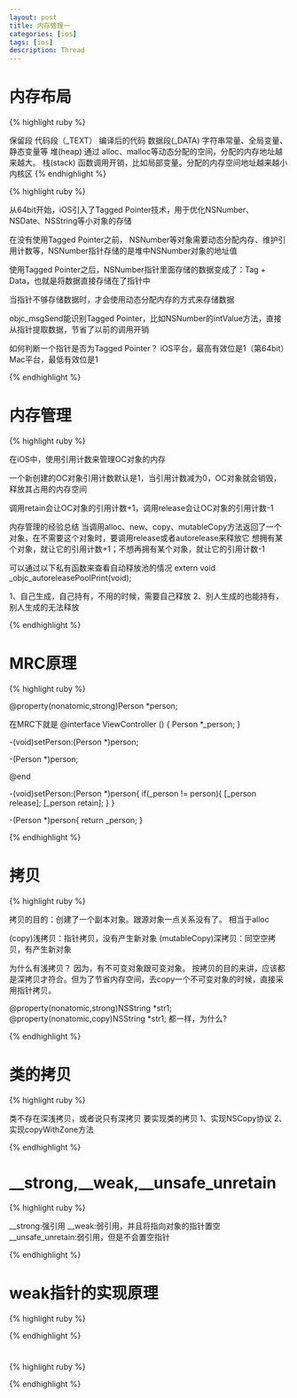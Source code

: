 ```yaml
---
layout: post
title: 内存管理一 
categories: [ios]
tags: [ios]
description: Thread 
---
```


<h1>内存布局</h1>

{% highlight ruby %}

保留段
代码段（_TEXT）      编译后的代码
数据段(_DATA)       字符串常量、全局变量、静态变量等
堆(heap)           通过 alloc、malloc等动态分配的空间，分配的内存地址越来越大。
栈(stack)          函数调用开销，比如局部变量。分配的内存空间地址越来越小
内核区
{% endhighlight %}

{% highlight ruby %}

从64bit开始，iOS引入了Tagged Pointer技术，用于优化NSNumber、NSDate、NSString等小对象的存储

在没有使用Tagged Pointer之前， NSNumber等对象需要动态分配内存、维护引用计数等，NSNumber指针存储的是堆中NSNumber对象的地址值

使用Tagged Pointer之后，NSNumber指针里面存储的数据变成了：Tag + Data，也就是将数据直接存储在了指针中

当指针不够存储数据时，才会使用动态分配内存的方式来存储数据

objc_msgSend能识别Tagged Pointer，比如NSNumber的intValue方法，直接从指针提取数据，节省了以前的调用开销

如何判断一个指针是否为Tagged Pointer？
iOS平台，最高有效位是1（第64bit）
Mac平台，最低有效位是1

{% endhighlight %}


<h1>内存管理</h1>

{% highlight ruby %}

在iOS中，使用引用计数来管理OC对象的内存

一个新创建的OC对象引用计数默认是1，当引用计数减为0，OC对象就会销毁，释放其占用的内存空间

调用retain会让OC对象的引用计数+1，调用release会让OC对象的引用计数-1

内存管理的经验总结
当调用alloc、new、copy、mutableCopy方法返回了一个对象，在不需要这个对象时，要调用release或者autorelease来释放它
想拥有某个对象，就让它的引用计数+1；不想再拥有某个对象，就让它的引用计数-1

可以通过以下私有函数来查看自动释放池的情况
extern void _objc_autoreleasePoolPrint(void);

1、自己生成，自己持有，不用的时候，需要自己释放
2、别人生成的也能持有，别人生成的无法释放

{% endhighlight %}


<h1>MRC原理</h1>

{% highlight ruby %}

@property(nonatomic,strong)Person *person;

在MRC下就是
@interface ViewController ()
{
    Person *_person;
}

-(void)setPerson:(Person *)person;

-(Person *)person;

@end

-(void)setPerson:(Person *)person{
    if(_person != person){
        [_person release];
        [_person retain];
    }
}

-(Person *)person{
    return _person;
}


{% endhighlight %}


<h1>拷贝</h1>

{% highlight ruby %}

拷贝的目的：创建了一个副本对象。跟源对象一点关系没有了。
相当于alloc

(copy)浅拷贝：指针拷贝，没有产生新对象
(mutableCopy)深拷贝：同空空拷贝，有产生新对象

为什么有浅拷贝？
因为，有不可变对象跟可变对象。
按拷贝的目的来讲，应该都是深拷贝才符合。但为了节省内存空间，去copy一个不可变对象的时候，直接采用指针拷贝。


@property(nonatomic,strong)NSString *str1;
@property(nonatomic,copy)NSString *str1;
都一样，为什么?

{% endhighlight %}



<h1> 类的拷贝 </h1>

{% highlight ruby %}

类不存在深浅拷贝，或者说只有深拷贝
要实现类的拷贝
1、实现NSCopy协议
2、实现copyWithZone方法

{% endhighlight %}





<h1>__strong,__weak,__unsafe_unretain</h1>

{% highlight ruby %}

__strong:强引用
__weak:弱引用，并且将指向对象的指针置空
__unsafe_unretain:弱引用，但是不会置空指针

{% endhighlight %}


<h1>weak指针的实现原理</h1>

{% highlight ruby %}

{% endhighlight %}

<h1></h1>

{% highlight ruby %}

{% endhighlight %}














